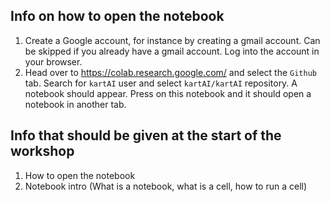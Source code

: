 ## Info on how to open the notebook

1. Create a Google account, for instance by creating a gmail account. Can be skipped if you already have a gmail account. Log into the account in your browser.
2. Head over to https://colab.research.google.com/ and select the `Github` tab. Search for `kartAI` user and select `kartAI/kartAI` repository. A notebook should appear. Press on this notebook and it should open a notebook in another tab.

## Info that should be given at the start of the workshop

1. How to open the notebook
2. Notebook intro (What is a notebook, what is a cell, how to run a cell)
